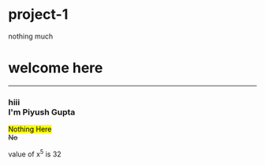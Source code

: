 # project-1
nothing much
<html>
  <head>
    
  </head>
  <body>
    <h1 aling="center"> welcome here </h1>
    <hr>
    <h3> hiii <br> I'm Piyush Gupta </h3>
    <mark>Nothing Here</mark> <br>
    <del>No</del>
    <p>value of x<sup>5</sup> is 32</p>
  </body>
</html>
